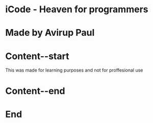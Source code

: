 # iCode - Heaven for programmers

# Made by Avirup Paul

# Content--start
This was made for learning purposes and not for proffesional use
# Content--end

# End